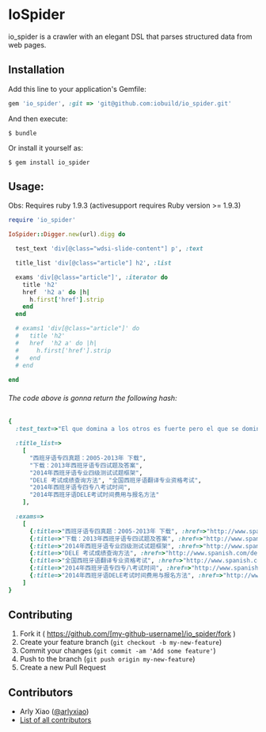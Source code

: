# IoSpider

io_spider is a crawler with an elegant DSL that parses structured data from web pages.



## Installation

Add this line to your application's Gemfile:

```ruby
gem 'io_spider', :git => 'git@github.com:iobuild/io_spider.git'
```

And then execute:

    $ bundle

Or install it yourself as:

    $ gem install io_spider


## Usage:

Obs: Requires ruby 1.9.3 (activesupport requires Ruby version >= 1.9.3)


```ruby
require 'io_spider'

IoSpider::Digger.new(url).digg do

  test_text 'div[@class="wdsi-slide-content"] p', :text

  title_list 'div[@class="article"] h2', :list

  exams 'div[@class="article"]', :iterator do
    title 'h2'
    href  'h2 a' do |h|
      h.first['href'].strip
    end
  end

  # exams1 'div[@class="article"]' do
  #   title 'h2'
  #   href  'h2 a' do |h|
  #     h.first['href'].strip
  #   end
  # end
  
end
```

###### The code above is gonna return the following hash:

```ruby
{
  :test_text=>"El que domina a los otros es fuerte pero el que se domina a si mismo es poderoso.胜人者有力，自胜者强", 

  :title_list=>
    [
      "西班牙语专四真题：2005-2013年 下载", 
      "下载：2013年西班牙语专四试题及答案", 
      "2014年西班牙语专业四级测试试题框架", 
      "DELE 考试成绩查询方法", "全国西班牙语翻译专业资格考试", 
      "2014年西班牙语专四专八考试时间", 
      "2014年西班牙语DELE考试时间费用与报名方法"
    ], 

  :exams=>
    [
      {:title=>"西班牙语专四真题：2005-2013年 下载", :href=>"http://www.spanish.com/2005-2013/"}, 
      {:title=>"下载：2013年西班牙语专四试题及答案", :href=>"http://www.spanish.com/2013-4/"}, 
      {:title=>"2014年西班牙语专业四级测试试题框架", :href=>"http://www.spanish.com/4/"}, 
      {:title=>"DELE 考试成绩查询方法", :href=>"http://www.spanish.com/dele2/"}, 
      {:title=>"全国西班牙语翻译专业资格考试", :href=>"http://www.spanish.com/catti/"}, 
      {:title=>"2014年西班牙语专四专八考试时间", :href=>"http://www.spanish.com/48/"}, 
      {:title=>"2014年西班牙语DELE考试时间费用与报名方法", :href=>"http://www.spanish.com/dele/"}
    ]
}
```

## Contributing

1. Fork it ( https://github.com/[my-github-username]/io_spider/fork )
2. Create your feature branch (`git checkout -b my-new-feature`)
3. Commit your changes (`git commit -am 'Add some feature'`)
4. Push to the branch (`git push origin my-new-feature`)
5. Create a new Pull Request


## Contributors

 * Arly Xiao ([@arlyxiao](https://github.com/arlyxiao))
 * [List of all contributors](https://github.com/iobuild/io_spider/graphs/contributors)
